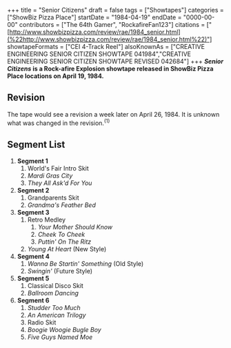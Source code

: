 +++
title = "Senior Citizens"
draft = false
tags = ["Showtapes"]
categories = ["ShowBiz Pizza Place"]
startDate = "1984-04-19"
endDate = "0000-00-00"
contributors = ["The 64th Gamer", "RockafireFan123"]
citations = ["[http://www.showbizpizza.com/review/rae/1984_senior.html](%22http://www.showbizpizza.com/review/rae/1984_senior.html%22)"]
showtapeFormats = ["CEI 4-Track Reel"]
alsoKnownAs = ["CREATIVE ENGINEERING SENIOR CITIZEN SHOWTAPE 041984","CREATIVE ENGINEERING SENIOR CITIZEN SHOWTAPE REVISED 042684"]
+++
***Senior Citizens* is a Rock-afire Explosion showtape released in ShowBiz Pizza Place locations on April 19, 1984.**

## Revision

The tape would see a revision a week later on April 26, 1984. It is unknown what was changed in the revision.<sup>(1)</sup>

## Segment List

1.  **Segment 1**
    1.  World's Fair Intro Skit
    2.  *Mardi Gras City*
    3.  *They All Ask'd For You*
2.  **Segment 2**
    1.  Grandparents Skit
    2.  *Grandma's Feather Bed*
3.  **Segment 3**
    1.  Retro Medley
        1.  *Your Mother Should Know*
        2.  *Cheek To Cheek*
        3.  *Puttin' On The Ritz*
    2.  *Young At Heart* (New Style)
4.  **Segment 4**
    1.  *Wanna Be Startin' Something* (Old Style)
    2.  *Swingin'* (Future Style)
5.  **Segment 5**
    1.  Classical Disco Skit
    2.  *Ballroom Dancing*
6.  **Segment 6**
    1.  *Studder Too Much*
    2.  *An American Trilogy*
    3.  Radio Skit
    4.  *Boogie Woogie Bugle Boy*
    5.  *Five Guys Named Moe*

